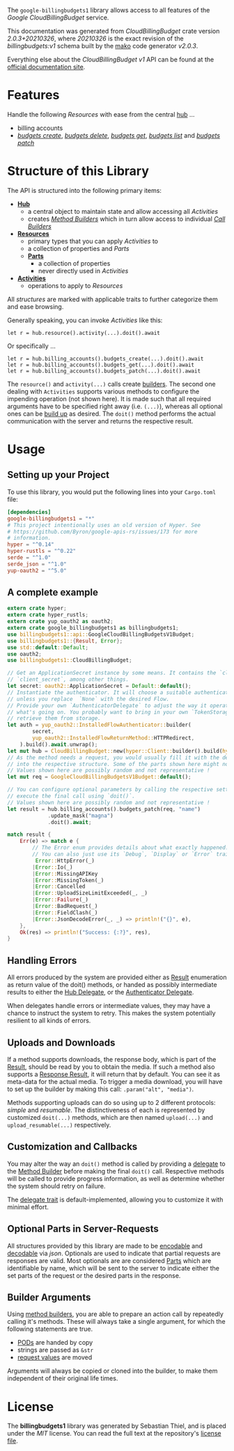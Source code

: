 <!---
DO NOT EDIT !
This file was generated automatically from 'src/mako/api/README.md.mako'
DO NOT EDIT !
-->
The `google-billingbudgets1` library allows access to all features of the *Google CloudBillingBudget* service.

This documentation was generated from *CloudBillingBudget* crate version *2.0.3+20210326*, where *20210326* is the exact revision of the *billingbudgets:v1* schema built by the [mako](http://www.makotemplates.org/) code generator *v2.0.3*.

Everything else about the *CloudBillingBudget* *v1* API can be found at the
[official documentation site](https://cloud.google.com/billing/docs/how-to/budget-api-overview).
# Features

Handle the following *Resources* with ease from the central [hub](https://docs.rs/google-billingbudgets1/2.0.3+20210326/google_billingbudgets1/CloudBillingBudget) ... 

* billing accounts
 * [*budgets create*](https://docs.rs/google-billingbudgets1/2.0.3+20210326/google_billingbudgets1/api::BillingAccountBudgetCreateCall), [*budgets delete*](https://docs.rs/google-billingbudgets1/2.0.3+20210326/google_billingbudgets1/api::BillingAccountBudgetDeleteCall), [*budgets get*](https://docs.rs/google-billingbudgets1/2.0.3+20210326/google_billingbudgets1/api::BillingAccountBudgetGetCall), [*budgets list*](https://docs.rs/google-billingbudgets1/2.0.3+20210326/google_billingbudgets1/api::BillingAccountBudgetListCall) and [*budgets patch*](https://docs.rs/google-billingbudgets1/2.0.3+20210326/google_billingbudgets1/api::BillingAccountBudgetPatchCall)




# Structure of this Library

The API is structured into the following primary items:

* **[Hub](https://docs.rs/google-billingbudgets1/2.0.3+20210326/google_billingbudgets1/CloudBillingBudget)**
    * a central object to maintain state and allow accessing all *Activities*
    * creates [*Method Builders*](https://docs.rs/google-billingbudgets1/2.0.3+20210326/google_billingbudgets1/client::MethodsBuilder) which in turn
      allow access to individual [*Call Builders*](https://docs.rs/google-billingbudgets1/2.0.3+20210326/google_billingbudgets1/client::CallBuilder)
* **[Resources](https://docs.rs/google-billingbudgets1/2.0.3+20210326/google_billingbudgets1/client::Resource)**
    * primary types that you can apply *Activities* to
    * a collection of properties and *Parts*
    * **[Parts](https://docs.rs/google-billingbudgets1/2.0.3+20210326/google_billingbudgets1/client::Part)**
        * a collection of properties
        * never directly used in *Activities*
* **[Activities](https://docs.rs/google-billingbudgets1/2.0.3+20210326/google_billingbudgets1/client::CallBuilder)**
    * operations to apply to *Resources*

All *structures* are marked with applicable traits to further categorize them and ease browsing.

Generally speaking, you can invoke *Activities* like this:

```Rust,ignore
let r = hub.resource().activity(...).doit().await
```

Or specifically ...

```ignore
let r = hub.billing_accounts().budgets_create(...).doit().await
let r = hub.billing_accounts().budgets_get(...).doit().await
let r = hub.billing_accounts().budgets_patch(...).doit().await
```

The `resource()` and `activity(...)` calls create [builders][builder-pattern]. The second one dealing with `Activities` 
supports various methods to configure the impending operation (not shown here). It is made such that all required arguments have to be 
specified right away (i.e. `(...)`), whereas all optional ones can be [build up][builder-pattern] as desired.
The `doit()` method performs the actual communication with the server and returns the respective result.

# Usage

## Setting up your Project

To use this library, you would put the following lines into your `Cargo.toml` file:

```toml
[dependencies]
google-billingbudgets1 = "*"
# This project intentionally uses an old version of Hyper. See
# https://github.com/Byron/google-apis-rs/issues/173 for more
# information.
hyper = "^0.14"
hyper-rustls = "^0.22"
serde = "^1.0"
serde_json = "^1.0"
yup-oauth2 = "^5.0"
```

## A complete example

```Rust
extern crate hyper;
extern crate hyper_rustls;
extern crate yup_oauth2 as oauth2;
extern crate google_billingbudgets1 as billingbudgets1;
use billingbudgets1::api::GoogleCloudBillingBudgetsV1Budget;
use billingbudgets1::{Result, Error};
use std::default::Default;
use oauth2;
use billingbudgets1::CloudBillingBudget;

// Get an ApplicationSecret instance by some means. It contains the `client_id` and 
// `client_secret`, among other things.
let secret: oauth2::ApplicationSecret = Default::default();
// Instantiate the authenticator. It will choose a suitable authentication flow for you, 
// unless you replace  `None` with the desired Flow.
// Provide your own `AuthenticatorDelegate` to adjust the way it operates and get feedback about 
// what's going on. You probably want to bring in your own `TokenStorage` to persist tokens and
// retrieve them from storage.
let auth = yup_oauth2::InstalledFlowAuthenticator::builder(
        secret,
        yup_oauth2::InstalledFlowReturnMethod::HTTPRedirect,
    ).build().await.unwrap();
let mut hub = CloudBillingBudget::new(hyper::Client::builder().build(hyper_rustls::HttpsConnector::with_native_roots()), auth);
// As the method needs a request, you would usually fill it with the desired information
// into the respective structure. Some of the parts shown here might not be applicable !
// Values shown here are possibly random and not representative !
let mut req = GoogleCloudBillingBudgetsV1Budget::default();

// You can configure optional parameters by calling the respective setters at will, and
// execute the final call using `doit()`.
// Values shown here are possibly random and not representative !
let result = hub.billing_accounts().budgets_patch(req, "name")
             .update_mask("magna")
             .doit().await;

match result {
    Err(e) => match e {
        // The Error enum provides details about what exactly happened.
        // You can also just use its `Debug`, `Display` or `Error` traits
         Error::HttpError(_)
        |Error::Io(_)
        |Error::MissingAPIKey
        |Error::MissingToken(_)
        |Error::Cancelled
        |Error::UploadSizeLimitExceeded(_, _)
        |Error::Failure(_)
        |Error::BadRequest(_)
        |Error::FieldClash(_)
        |Error::JsonDecodeError(_, _) => println!("{}", e),
    },
    Ok(res) => println!("Success: {:?}", res),
}

```
## Handling Errors

All errors produced by the system are provided either as [Result](https://docs.rs/google-billingbudgets1/2.0.3+20210326/google_billingbudgets1/client::Result) enumeration as return value of
the doit() methods, or handed as possibly intermediate results to either the 
[Hub Delegate](https://docs.rs/google-billingbudgets1/2.0.3+20210326/google_billingbudgets1/client::Delegate), or the [Authenticator Delegate](https://docs.rs/yup-oauth2/*/yup_oauth2/trait.AuthenticatorDelegate.html).

When delegates handle errors or intermediate values, they may have a chance to instruct the system to retry. This 
makes the system potentially resilient to all kinds of errors.

## Uploads and Downloads
If a method supports downloads, the response body, which is part of the [Result](https://docs.rs/google-billingbudgets1/2.0.3+20210326/google_billingbudgets1/client::Result), should be
read by you to obtain the media.
If such a method also supports a [Response Result](https://docs.rs/google-billingbudgets1/2.0.3+20210326/google_billingbudgets1/client::ResponseResult), it will return that by default.
You can see it as meta-data for the actual media. To trigger a media download, you will have to set up the builder by making
this call: `.param("alt", "media")`.

Methods supporting uploads can do so using up to 2 different protocols: 
*simple* and *resumable*. The distinctiveness of each is represented by customized 
`doit(...)` methods, which are then named `upload(...)` and `upload_resumable(...)` respectively.

## Customization and Callbacks

You may alter the way an `doit()` method is called by providing a [delegate](https://docs.rs/google-billingbudgets1/2.0.3+20210326/google_billingbudgets1/client::Delegate) to the 
[Method Builder](https://docs.rs/google-billingbudgets1/2.0.3+20210326/google_billingbudgets1/client::CallBuilder) before making the final `doit()` call. 
Respective methods will be called to provide progress information, as well as determine whether the system should 
retry on failure.

The [delegate trait](https://docs.rs/google-billingbudgets1/2.0.3+20210326/google_billingbudgets1/client::Delegate) is default-implemented, allowing you to customize it with minimal effort.

## Optional Parts in Server-Requests

All structures provided by this library are made to be [encodable](https://docs.rs/google-billingbudgets1/2.0.3+20210326/google_billingbudgets1/client::RequestValue) and 
[decodable](https://docs.rs/google-billingbudgets1/2.0.3+20210326/google_billingbudgets1/client::ResponseResult) via *json*. Optionals are used to indicate that partial requests are responses 
are valid.
Most optionals are are considered [Parts](https://docs.rs/google-billingbudgets1/2.0.3+20210326/google_billingbudgets1/client::Part) which are identifiable by name, which will be sent to 
the server to indicate either the set parts of the request or the desired parts in the response.

## Builder Arguments

Using [method builders](https://docs.rs/google-billingbudgets1/2.0.3+20210326/google_billingbudgets1/client::CallBuilder), you are able to prepare an action call by repeatedly calling it's methods.
These will always take a single argument, for which the following statements are true.

* [PODs][wiki-pod] are handed by copy
* strings are passed as `&str`
* [request values](https://docs.rs/google-billingbudgets1/2.0.3+20210326/google_billingbudgets1/client::RequestValue) are moved

Arguments will always be copied or cloned into the builder, to make them independent of their original life times.

[wiki-pod]: http://en.wikipedia.org/wiki/Plain_old_data_structure
[builder-pattern]: http://en.wikipedia.org/wiki/Builder_pattern
[google-go-api]: https://github.com/google/google-api-go-client

# License
The **billingbudgets1** library was generated by Sebastian Thiel, and is placed 
under the *MIT* license.
You can read the full text at the repository's [license file][repo-license].

[repo-license]: https://github.com/Byron/google-apis-rsblob/main/LICENSE.md

